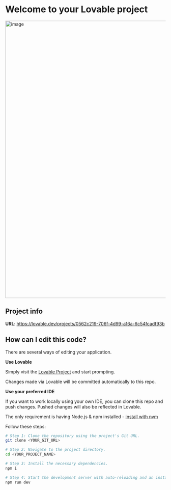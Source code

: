 # Welcome to your Lovable project
<img width="1900" height="871" alt="image" src="https://github.com/user-attachments/assets/f3f74f7b-f7c0-4037-b041-789b186892d5" />

## Project info

**URL**: https://lovable.dev/projects/0562c219-706f-4d99-a16a-6c54fcadf93b

## How can I edit this code?

There are several ways of editing your application.

**Use Lovable**

Simply visit the [Lovable Project](https://lovable.dev/projects/0562c219-706f-4d99-a16a-6c54fcadf93b) and start prompting.

Changes made via Lovable will be committed automatically to this repo.

**Use your preferred IDE**

If you want to work locally using your own IDE, you can clone this repo and push changes. Pushed changes will also be reflected in Lovable.

The only requirement is having Node.js & npm installed - [install with nvm](https://github.com/nvm-sh/nvm#installing-and-updating)

Follow these steps:

```sh
# Step 1: Clone the repository using the project's Git URL.
git clone <YOUR_GIT_URL>

# Step 2: Navigate to the project directory.
cd <YOUR_PROJECT_NAME>

# Step 3: Install the necessary dependencies.
npm i

# Step 4: Start the development server with auto-reloading and an instant preview.
npm run dev
